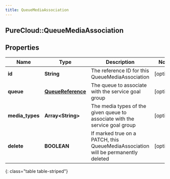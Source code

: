 ```yaml
---
title: QueueMediaAssociation
---
```

## PureCloud::QueueMediaAssociation

## Properties

|Name | Type | Description | Notes|
|------------ | ------------- | ------------- | -------------|
| **id** | **String** | The reference ID for this QueueMediaAssociation | [optional] |
| **queue** | [**QueueReference**](QueueReference.html) | The queue to associate with the service goal group | [optional] |
| **media_types** | **Array&lt;String&gt;** | The media types of the given queue to associate with the service goal group | [optional] |
| **delete** | **BOOLEAN** | If marked true on a PATCH, this QueueMediaAssociation will be permanently deleted | [optional] |
{: class="table table-striped"}


